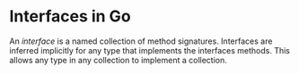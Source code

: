 # Interfaces in Go

An _interface_ is a named collection of method signatures. Interfaces are inferred implicitly for any type that implements the interfaces methods. This allows any type in any collection to implement a collection.

